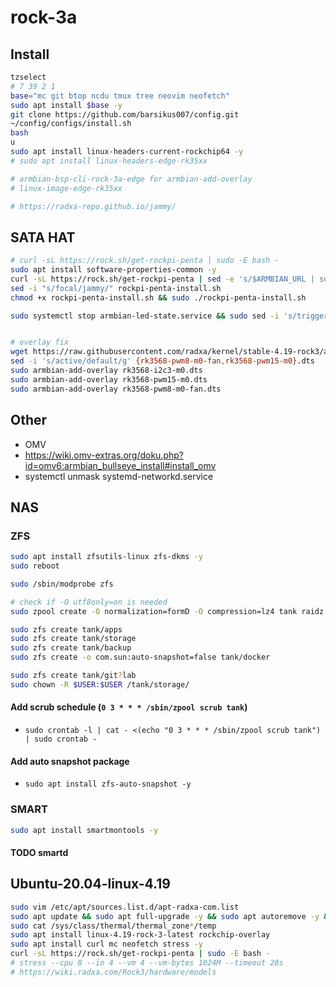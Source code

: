 # rock-3a

## Install

```bash
tzselect
# 7 39 2 1
base="mc git btop ncdu tmux tree neovim neofetch"
sudo apt install $base -y
git clone https://github.com/barsikus007/config.git
~/config/configs/install.sh
bash
u
sudo apt install linux-headers-current-rockchip64 -y
# sudo apt install linux-headers-edge-rk35xx

# armbian-bsp-cli-rock-3a-edge for armbian-add-overlay
# linux-image-edge-rk35xx

# https://radxa-repo.github.io/jammy/
```

## SATA HAT

```bash
# curl -sL https://rock.sh/get-rockpi-penta | sudo -E bash -
sudo apt install software-properties-common -y
curl -sL https://rock.sh/get-rockpi-penta | sed -e 's/$ARMBIAN_URL | sudo -E bash -/$ARMBIAN_URL > rockpi-penta-install.sh/' | sudo -E bash -
sed -i "s/focal/jammy/" rockpi-penta-install.sh
chmod +x rockpi-penta-install.sh && sudo ./rockpi-penta-install.sh

sudo systemctl stop armbian-led-state.service && sudo sed -i 's/trigger=heartbeat/trigger=none/' /etc/armbian-leds.conf && sudo sed -i 's/brightness=0/brightness=1/' /etc/armbian-leds.conf && sudo systemctl start armbian-led-state.service


# overlay fix
wget https://raw.githubusercontent.com/radxa/kernel/stable-4.19-rock3/arch/arm64/boot/dts/rockchip/overlay/{rk3568-pwm8-m0-fan,rk3568-pwm15-m0,rk3568-i2c3-m0}.dts
sed -i 's/active/default/g' {rk3568-pwm8-m0-fan,rk3568-pwm15-m0}.dts
sudo armbian-add-overlay rk3568-i2c3-m0.dts
sudo armbian-add-overlay rk3568-pwm15-m0.dts
sudo armbian-add-overlay rk3568-pwm8-m0-fan.dts
```

## Other

- OMV
- <https://wiki.omv-extras.org/doku.php?id=omv6:armbian_bullseye_install#install_omv>
- systemctl unmask systemd-networkd.service

## NAS

### ZFS

```bash
sudo apt install zfsutils-linux zfs-dkms -y
sudo reboot

sudo /sbin/modprobe zfs

# check if -O utf8only=on is needed
sudo zpool create -O normalization=formD -O compression=lz4 tank raidz sda sdb sdc sdd

sudo zfs create tank/apps
sudo zfs create tank/storage
sudo zfs create tank/backup
sudo zfs create -o com.sun:auto-snapshot=false tank/docker

sudo zfs create tank/git?lab
sudo chown -R $USER:$USER /tank/storage/
```

#### Add scrub schedule (`0 3 * * * /sbin/zpool scrub tank`)

- `sudo crontab -l | cat - <(echo "0 3 * * * /sbin/zpool scrub tank") | sudo crontab -`

#### Add auto snapshot package

- `sudo apt install zfs-auto-snapshot -y`

### SMART

```bash
sudo apt install smartmontools -y
```

#### TODO smartd

## Ubuntu-20.04-linux-4.19

```bash
sudo vim /etc/apt/sources.list.d/apt-radxa-com.list
sudo apt update && sudo apt full-upgrade -y && sudo apt autoremove -y && sudo apt clean
sudo cat /sys/class/thermal/thermal_zone*/temp
sudo apt install linux-4.19-rock-3-latest rockchip-overlay
sudo apt install curl mc neofetch stress -y
curl -sL https://rock.sh/get-rockpi-penta | sudo -E bash -
# stress --cpu 8 --io 4 --vm 4 --vm-bytes 1024M --timeout 20s
# https://wiki.radxa.com/Rock3/hardware/models
```
